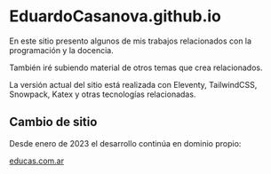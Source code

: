 # EduardoCasanova.github.io

En este sitio presento algunos de mis trabajos relacionados con la programación y la docencia.
   
También iré subiendo material de otros temas que crea relacionados.

La versión actual del sitio está realizada con Eleventy, TailwindCSS, Snowpack, Katex y otras tecnologías relacionadas.

## Cambio de sitio

Desde enero de 2023 el desarrollo continúa en dominio propio:

[educas.com.ar](educas.com.ar)

